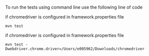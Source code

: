 To run the tests using command line use the following line of code

if chromedriver is configured in framework.properties file

```
mvn test
```


if chromedriver is configured in framework.properties file

```
mvn test -Dwebdriver.chrome.driver=/Users/e005962/Downloads/chromedriver
```